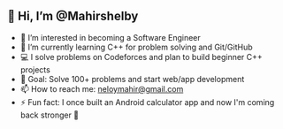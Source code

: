 ## 👋 Hi, I’m @Mahirshelby

- 👀 I’m interested in becoming a Software Engineer
- 🌱 I’m currently learning C++ for problem solving and Git/GitHub
- 💻 I solve problems on Codeforces and plan to build beginner C++ projects
- 🎯 Goal: Solve 100+ problems and start web/app development
- 📫 How to reach me: neloymahir@gmail.com
- ⚡ Fun fact: I once built an Android calculator app and now I'm coming back stronger 💪


<!---
Mahirshelby/Mahirshelby is a ✨ special ✨ repository because its `README.md` (this file) appears on your GitHub profile.
You can click the Preview link to take a look at your changes.
--->
